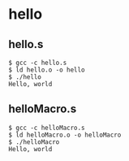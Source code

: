 # hello

## hello.s

```
$ gcc -c hello.s
$ ld hello.o -o hello
$ ./hello
Hello, world
```

## helloMacro.s

```
$ gcc -c helloMacro.s
$ ld helloMacro.o -o helloMacro
$ ./helloMacro
Hello, world
```

